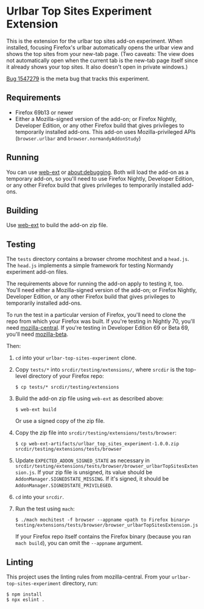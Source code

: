 # Urlbar Top Sites Experiment Extension

This is the extension for the urlbar top sites add-on experiment. When
installed, focusing Firefox's urlbar automatically opens the urlbar view and
shows the top sites from your new-tab page. (Two caveats: The view does not
automatically open when the current tab is the new-tab page itself since it
already shows your top sites. It also doesn't open in private windows.)

[Bug 1547279] is the meta bug that tracks this experiment.

[Bug 1547279]: https://bugzilla.mozilla.org/show_bug.cgi?id=1547279

## Requirements

* Firefox 69b13 or newer
* Either a Mozilla-signed version of the add-on; or Firefox Nightly, Developer
  Edition, or any other Firefox build that gives privileges to temporarily
  installed add-ons. This add-on uses Mozilla-privileged APIs (`browser.urlbar`
  and `browser.normandyAddonStudy`)

## Running

You can use [web-ext] or [about:debugging]. Both will load the add-on as a
temporary add-on, so you'll need to use Firefox Nightly, Developer Edition, or
any other Firefox build that gives privileges to temporarily installed add-ons.

[web-ext]: https://developer.mozilla.org/en-US/docs/Mozilla/Add-ons/WebExtensions/Getting_started_with_web-ext
[about:debugging]: https://developer.mozilla.org/en-US/docs/Mozilla/Add-ons/WebExtensions/Debugging

## Building

Use [web-ext] to build the add-on zip file.

## Testing

The `tests` directory contains a browser chrome mochitest and a `head.js`. The
`head.js` implements a simple framework for testing Normandy experiment add-on
files.

The requirements above for running the add-on apply to testing it, too. You'll
need either a Mozilla-signed version of the add-on; or Firefox Nightly,
Developer Edition, or any other Firefox build that gives privileges to
temporarily installed add-ons.

To run the test in a particular version of Firefox, you'll need to clone the
repo from which your Firefox was built. If you're testing in Nightly 70, you'll
need [mozilla-central]. If you're testing in Developer Edition 69 or Beta 69,
you'll need [mozilla-beta].

Then:

1. `cd` into your `urlbar-top-sites-experiment` clone.
2. Copy `tests/*` into `srcdir/testing/extensions/`, where `srcdir` is the
   top-level directory of your Firefox repo:

       $ cp tests/* srcdir/testing/extensions

3. Build the add-on zip file using `web-ext` as described above:

       $ web-ext build

   Or use a signed copy of the zip file.

4. Copy the zip file into `srcdir/testing/extensions/tests/browser`:

       $ cp web-ext-artifacts/urlbar_top_sites_experiment-1.0.0.zip srcdir/testing/extensions/tests/browser

5. Update `EXPECTED_ADDON_SIGNED_STATE` as necessary in
   `srcdir/testing/extensions/tests/browser/browser_urlbarTopSitesExtension.js`.
   If your zip file is unsigned, its value should be
   `AddonManager.SIGNEDSTATE_MISSING`. If it's signed, it should be
   `AddonManager.SIGNEDSTATE_PRIVILEGED`.

6. `cd` into your `srcdir`.
7. Run the test using `mach`:

       $ ./mach mochitest -f browser --appname <path to Firefox binary> testing/extensions/tests/browser/browser_urlbarTopSitesExtension.js

   If your Firefox repo itself contains the Firefox binary (because you ran
   `mach build`), you can omit the `--appname` argument.

[mozilla-central]: http://hg.mozilla.org/mozilla-central/
[mozilla-beta]: https://hg.mozilla.org/releases/mozilla-beta/

## Linting

This project uses the linting rules from mozilla-central. From your
`urlbar-top-sites-experiment` directory, run:

    $ npm install
    $ npx eslint .
